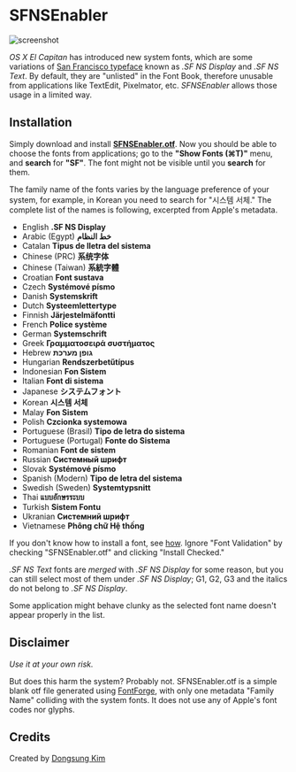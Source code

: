# SFNSEnabler

![screenshot](https://github.com/kiding/SFNSEnabler/raw/1/screenshot.jpg)

_OS X El Capitan_ has introduced new system fonts, which are some variations of [San Francisco typeface](https://developer.apple.com/fonts/) known as _.SF NS Display_ and _.SF NS Text_. By default, they are "unlisted" in the Font Book, therefore unusable from applications like TextEdit, Pixelmator, etc. _SFNSEnabler_ allows those usage in a limited way.

## Installation

Simply download and install __[SFNSEnabler.otf](https://github.com/kiding/SFNSEnabler/raw/1/SFNSEnabler.otf)__. Now you should be able to choose the fonts from applications; go to the __"Show Fonts (⌘T)"__ menu, and __search__ for __"SF"__. The font might not be visible until you __search__ for them.

The family name of the fonts varies by the language preference of your system, for example, in Korean you need to search for "시스템 서체." The complete list of the names is following, excerpted from Apple's metadata.

* English __.SF NS Display__
* Arabic (Egypt) __خط النظام__
* Catalan __Tipus de lletra del sistema__
* Chinese (PRC) __系统字体__
* Chinese (Taiwan) __系統字體__
* Croatian __Font sustava__
* Czech __Systémové písmo__
* Danish __Systemskrift__
* Dutch __Systeemlettertype__
* Finnish __Järjestelmäfontti__
* French __Police système__
* German __Systemschrift__
* Greek __Γραμματοσειρά συστήματος__
* Hebrew __גופן מערכת__
* Hungarian __Rendszerbetűtípus__
* Indonesian __Fon Sistem__
* Italian __Font di sistema__
* Japanese __システムフォント__
* Korean __시스템 서체__
* Malay __Fon Sistem__
* Polish __Czcionka systemowa__
* Portuguese (Brasil) __Tipo de letra do sistema__
* Portuguese (Portugal) __Fonte do Sistema__
* Romanian __Font de sistem__
* Russian __Системный шрифт__
* Slovak __Systémové písmo__
* Spanish (Modern) __Tipo de letra del sistema__
* Swedish (Sweden) __Systemtypsnitt__
* Thai __แบบอักษรระบบ__
* Turkish __Sistem Fontu__
* Ukranian __Системний шрифт__
* Vietnamese __Phông chữ Hệ thống__

If you don't know how to install a font, see [how](https://support.apple.com/en-us/HT201749). Ignore "Font Validation" by checking "SFNSEnabler.otf" and clicking "Install Checked."

_.SF NS Text_ fonts are _merged_ with _.SF NS Display_ for some reason, but you can still select most of them under _.SF NS Display_; G1, G2, G3 and the italics do not belong to _.SF NS Display_.

Some application might behave clunky as the selected font name doesn't appear properly in the list.

## Disclaimer

_Use it at your own risk._

But does this harm the system? Probably not. SFNSEnabler.otf is a simple blank otf file generated using [FontForge](https://github.com/fontforge/fontforge), with only one metadata "Family Name" colliding with the system fonts. It does not use any of Apple's font codes nor glyphs.

## Credits

Created by [Dongsung Kim](http://kiding.net)
